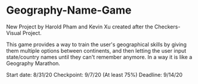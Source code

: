 # Geography-Name-Game
New Project by Harold Pham and Kevin Xu created after the Checkers-Visual Project.

This game provides a way to train the user's geographical skills by giving them multiple options between continents, and then letting the user input state/country names until
they can't remember anymore. In a way it is like a Geography Marathon.

Start date: 8/31/20
Checkpoint: 9/7/20 (At least 75%)
Deadline: 9/14/20

